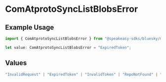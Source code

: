 # ComAtprotoSyncListBlobsError

## Example Usage

```typescript
import { ComAtprotoSyncListBlobsError } from "@speakeasy-sdks/bluesky/models/errors";

let value: ComAtprotoSyncListBlobsError = "ExpiredToken";
```

## Values

```typescript
"InvalidRequest" | "ExpiredToken" | "InvalidToken" | "RepoNotFound" | "RepoTakendown" | "RepoSuspended" | "RepoDeactivated"
```